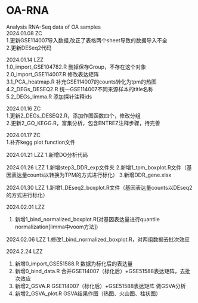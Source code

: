 # OA-RNA
Analysis RNA-Seq data of OA samples  
2024.01.08 ZC  
1.更新GSE114007导入数据,改正了表格两个sheet导致的数据导入不全  
2.更新DESeq2代码  

2024.01.14 LZZ  
1.0_import_GSE104782.R 删掉保存Group，不存在这个对象  
2.0_import_GSE114007.R 修改表达矩阵  
3.1_PCA_heatmap.R 补充GSE114007的counts转化为tpm的热图  
4.2_DEGs_DESEQ2.R 统一GSE114007不同来源样本的title名称  
5.2_DEGs_limma.R 添加探针注释ids  

2024.01.16 ZC  
1.更新2_DEGs_DESEQ2.R，添加作图函数四个，修改分组  
2.更新2_GO_KEGG.R，富集分析，包含ENTREZ注释步骤，待完善  

2024.01.17 ZC  
1.补齐kegg plot function文件  

2024.01.21 LZZ
1.新增DO分析代码 

2024.01.26 LZZ
1.新增step3_DDR_exp文件夹
2.新增1_tpm_boxplot.R文件（基因表达量counts以转换为TPM的方式进行标化）
3.新增DDR_gene.xlsx

2024.01.30 LZZ
1.新增1_DEseq2_boxplot.R文件（基因表达量counts以DEseq2的方式进行标化）

2024.02.01 LZZ
1. 新增1_bind_normalized_boxplot.R(对基因表达量进行quantile normalization[limma中voom方法])

2024.02.06 LZZ 
1.修改1_bind_normalized_boxplot.R，对两组数据去批次效应

2024.2.24 LZZ
1. 新增0_import_GSE51588.R 数据为标化后的表达量
2. 新增0_bind_data.R 合并GSE114007（标化后）+GSE51588表达矩阵，去批次效应
3. 新增2_GSVA.R  GSE114007（标化后）+GSE51588表达矩阵 做GSVA分析
4. 新增2_GSVA_plot.R GSVA结果作图（热图、火山图、柱状图）
